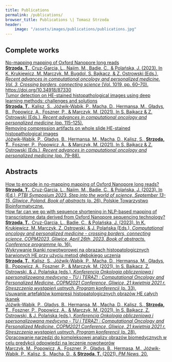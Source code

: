 ```yaml
---
title: Publications
permalink: /publications/
browser_title: Publications \| Tomasz Strzoda
header:
    image: "/assets/images/publications/publications.jpg"
---
```


<!-- APA styles with cut-out title -->

## Complete works
<div class="publication-item">
    <a href="https://delibra.bg.polsl.pl/dlibra/publication/87330/edition/77648/content" target="_blank">
        <div class="publication-title">
            No-mapping mapping of Oxford Nanopore long reads
        </div>
        <div class="publication-description">
            <strong>Strzoda, T.</strong>, Cruz-Garcia, L., Najim, M., Badie, C., & Polańska, J. (2023). In K. Krukiewicz, M. Marczyk, M. Bugdol, S. Bajkacz, & Z. Ostrowski (Eds.), <i>Recent advances in computational oncology and personalized medicine. Vol. 3, Crossing borders, connecting science</i> (Vol. 1019, pp. 60–70). https://doi.org/10.34918/87330
        </div>
    </a>
</div>

<div class="publication-item">
    <a href="https://delibra.bg.polsl.pl/dlibra/publication/83569/edition/74387/content" target="_blank">
        <div class="publication-title">
            Tumor detection on HE-stained histopathological images using deep learning methods: challenges and solutions
        </div>
        <div class="publication-description">
            <strong>Strzoda, T.</strong>, Kalisz, S., Jóźwik-Wabik, P., Macha, D., Hermansa, M., Gładys, B., Popowicz, A., Foszner, P., & Marczyk, M. (2021). In S. Bajkacz & Z. Ostrowski (Eds.), <i>Recent advances in computational oncology and personalized medicine</i> (pp. 115–125).
        </div>
    </a>
</div>

<div class="publication-item">
    <a href="https://delibra.bg.polsl.pl/dlibra/publication/83566/edition/74403/content" target="_blank">
        <div class="publication-title">
            Removing compression artifacts on whole slide HE-stained histopathological images
        </div>
        <div class="publication-description">
            Jóźwik-Wabik, P., Gładys, B., Hermansa, M., Macha, D., Kalisz, S., <strong>Strzoda, T.</strong>, Foszner, P., Popowicz, A., & Marczyk, M. (2021). In S. Bajkacz & Z. Ostrowski (Eds.), <i>Recent advances in computational oncology and personalized medicine</i> (pp. 79–88).
        </div>
    </a>
</div>


## Abstracts

<div class="publication-item">
    <a href="https://www.ptbi.org.pl/uploads/ckeditor/2023/09/12/ptbi_2023-bookofabstracts.pdf" target="_blank">
        <div class="publication-title">
            How to encode in no-mapping mapping of Oxford Nanopore long reads?
        </div>
        <div class="publication-description">
            <strong>Strzoda, T.</strong>, Cruz-Garcia, L., Najim, M., Badie, C., & Polańska, J. (2023). In (Ed.), <i>PTBI Symposium 2023. Step into the world of science, September 13-15, Gliwice, Poland. Book of abstracts</i> (p. 26). Polskie Towarzystwo Bioinformatyczne.
        </div>
    </a>
</div>

<div class="publication-item">
    <a href="https://www.copm.polsl.pl/download/COPM2023_Book_of_abstracts_23_05_04.pdf" target="_blank">
        <div class="publication-title">
            How far can we go with sequence shortening in NLP-based mapping of transcriptome data derived from Oxford Nanopore sequencing technology?
        </div>
        <div class="publication-description">
            <strong>Strzoda, T.</strong>, Cruz-Garcia, L., Badie, C., & Polańska, J. (2023). In K. Krukiewicz, M. Marczyk, Z. Ostrowski, & J. Polańska (Eds.), <i>Computational oncology and personalized medicine - crossing borders, connecting science. COPM2023, Gliwice, April 26th, 2023. Book of abstracts. Conference programme</i> (p. 16).
        </div>
    </a>
</div>

<div class="publication-item">
    <a href="http://copm.polsl.pl/download/COPM2021_Book_of_abstracts_19042021_h1858.pdf" target="_blank">
        <div class="publication-title">
            Wykrywanie tkanki nowotworowej na obrazach histopatologicznych barwionych HE przy użyciu metod głębokiego uczenia
        </div>
        <div class="publication-description">
            <strong>Strzoda, T.</strong>, Kalisz, S., Jóźwik-Wabik, P., Macha, D., Hermansa, M., Gładys, B., Popowicz, A., Foszner, P., & Marczyk, M. (2021). In S. Bajkacz, Z. Ostrowski, & J. Polańska (eds.), <i>Konferencja Onkologia obliczeniowa i spersonalizowana medycyna - TU i TERAZ! : Computational Oncology and Personalized Medicine. COPM2021 Conference, Gliwice, 21 kwietnia 2021 r. Streszczenia wystąpień ustnych. Program konferencji</i> (p. 33).
        </div>
    </a>
</div>

<div class="publication-item">
    <a href="http://copm.polsl.pl/download/COPM2021_Book_of_abstracts_19042021_h1858.pdf" target="_blank">
        <div class="publication-title">
            Usuwanie artefaktów kompresji histopatologicznych obrazów HE całych tkanek
        </div>
        <div class="publication-description">
            Jóźwik-Wabik, P., Gładys, B., Hermansa, M., Macha, D., Kalisz, S., <strong>Strzoda, T.</strong>, Foszner, P., Popowicz, A., & Marczyk, M. (2021). In S. Bajkacz, Z. Ostrowski, & J. Polańska (eds.), <i>Konferencja Onkologia obliczeniowa i spersonalizowana medycyna - TU i TERAZ! : Computational Oncology and Personalized Medicine. COPM2021 Conference, Gliwice, 21 kwietnia 2021 r. Streszczenia wystąpień ustnych. Program konferencji</i> (p. 28).
        </div>
    </a>
</div>

<div class="publication-item">
    <a href="https://delibra.bg.polsl.pl/dlibra/publication/81521/edition/72383/content" target="_blank">
        <div class="publication-title">
            Opracowanie narzędzi do kompleksowej analizy obrazów biomedycznych w celu predykcji odpowiedzi na leczenie nowotworów
        </div>
        <div class="publication-description">
            Marczyk, M., Popowicz, A., Foszner, P., Gładys, B., Hermasa, M., Jóźwik-Wabik, P., Kalisz, S., Macha, D., & <strong>Strzoda, T.</strong> (2021). <i>PM News</i>, 20.
        </div>
    </a>
</div>
